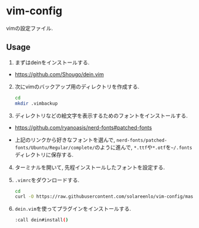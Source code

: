 # vim-config
vimの設定ファイル.

## Usage
1. まずはdeinをインストールする.
- https://github.com/Shougo/dein.vim

2. 次にvimのバックアップ用のディレクトリを作成する.
    ```bash
    cd
    mkdir .vimbackup
    ```

3. ディレクトリなどの絵文字を表示するためのフォントをインストールする.

- https://github.com/ryanoasis/nerd-fonts#patched-fonts

- 上記のリンクから好きなフォントを選んで, `nerd-fonts/patched-fonts/Ubuntu/Regular/complete/`のように進んで, `*.ttf`や`*.otf`を`~/.fonts`ディレクトリに保存する.

4. ターミナルを開いて, 先程インストールしたフォントを設定する.

5. `.vimrc`をダウンロードする.
    ```bash
    cd
    curl -O https://raw.githubusercontent.com/solareenlo/vim-config/master/.vimrc
    ```

6. `dein.vim`を使ってプラグインをインストールする.
    ```bash
    :call dein#install()
    ```
